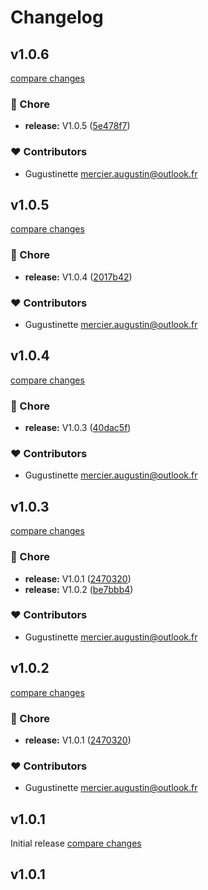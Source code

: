 # Changelog


## v1.0.6

[compare changes](https://github.com/Gugustinette/Nuxt-Leaflet/compare/v1.0.5...v1.0.6)


### 🏡 Chore

  - **release:** V1.0.5 ([5e478f7](https://github.com/Gugustinette/Nuxt-Leaflet/commit/5e478f7))

### ❤️  Contributors

- Gugustinette <mercier.augustin@outlook.fr>

## v1.0.5

[compare changes](https://github.com/Gugustinette/Nuxt-Leaflet/compare/v1.0.4...v1.0.5)


### 🏡 Chore

  - **release:** V1.0.4 ([2017b42](https://github.com/Gugustinette/Nuxt-Leaflet/commit/2017b42))

### ❤️  Contributors

- Gugustinette <mercier.augustin@outlook.fr>

## v1.0.4

[compare changes](https://github.com/Gugustinette/Nuxt-Leaflet/compare/v1.0.3...v1.0.4)


### 🏡 Chore

  - **release:** V1.0.3 ([40dac5f](https://github.com/Gugustinette/Nuxt-Leaflet/commit/40dac5f))

### ❤️  Contributors

- Gugustinette <mercier.augustin@outlook.fr>

## v1.0.3

[compare changes](https://github.com/Gugustinette/Nuxt-Leaflet/compare/v1.0.1...v1.0.3)


### 🏡 Chore

  - **release:** V1.0.1 ([2470320](https://github.com/Gugustinette/Nuxt-Leaflet/commit/2470320))
  - **release:** V1.0.2 ([be7bbb4](https://github.com/Gugustinette/Nuxt-Leaflet/commit/be7bbb4))

### ❤️  Contributors

- Gugustinette <mercier.augustin@outlook.fr>

## v1.0.2

[compare changes](https://github.com/Gugustinette/Nuxt-Leaflet/compare/v1.0.1...v1.0.2)


### 🏡 Chore

  - **release:** V1.0.1 ([2470320](https://github.com/Gugustinette/Nuxt-Leaflet/commit/2470320))

### ❤️  Contributors

- Gugustinette <mercier.augustin@outlook.fr>

## v1.0.1

Initial release
[compare changes](https://github.com/Gugustinette/Nuxt-Leaflet/compare/v1.0.1...v1.0.1)

## v1.0.1

